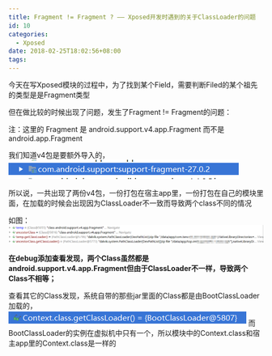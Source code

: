 ```yaml
---
title: Fragment != Fragment ? —— Xposed开发时遇到的关于ClassLoader的问题
id: 10
categories:
  - Xposed
date: 2018-02-25T18:02:56+08:00
tags:
---
```


今天在写Xposed模块的过程中，为了找到某个Field，需要判断Filed的某个祖先的类型是是Fragment类型

但在做比较的时候出现了问题，发生了Fragment != Fragment的问题：

注：这里的 Fragment 是 android.support.v4.app.Fragment 而不是 android.app.Fragment

我们知道v4包是要额外导入的，
![](/images/blog/10_1.png)

所以说，一共出现了两份v4包，一份打包在宿主app里，一份打包在自己的模块里面，在加载的时候会出现因为ClassLoader不一致而导致两个class不同的情况

如图：
![](/images/blog/10_0.png)

**在debug添加查看发现，两个Class虽然都是android.support.v4.app.Fragment但由于ClassLoader不一样，导致两个Class不相等；**

查看其它的Class发现，系统自带的那些jar里面的Class都是由BootClassLoader加载的，
![](/images/blog/10_2.png)
而BootClassLoader的实例在虚拟机中只有一个，所以模块中的Context.class和宿主app里的Context.class是一样的
